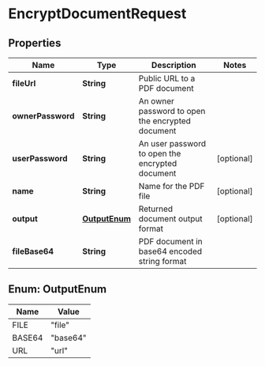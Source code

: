 

# EncryptDocumentRequest


## Properties

| Name | Type | Description | Notes |
|------------ | ------------- | ------------- | -------------|
|**fileUrl** | **String** | Public URL to a PDF document |  |
|**ownerPassword** | **String** | An owner password to open the encrypted document |  |
|**userPassword** | **String** | An user password to open the encrypted document |  [optional] |
|**name** | **String** | Name for the PDF file |  [optional] |
|**output** | [**OutputEnum**](#OutputEnum) | Returned document output format |  [optional] |
|**fileBase64** | **String** | PDF document in base64 encoded string format |  |



## Enum: OutputEnum

| Name | Value |
|---- | -----|
| FILE | &quot;file&quot; |
| BASE64 | &quot;base64&quot; |
| URL | &quot;url&quot; |



